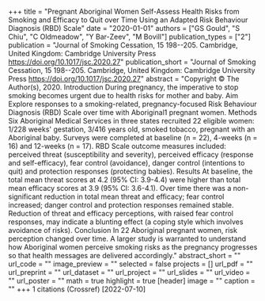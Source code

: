 +++
title = "Pregnant Aboriginal Women Self-Assess Health Risks from Smoking and Efficacy to Quit over Time Using an Adapted Risk Behaviour Diagnosis (RBD) Scale"
date = "2020-01-01"
authors = ["GS Gould", "S Chiu", "C Oldmeadow", "Y Bar-Zeev", "M Bovill"]
publication_types = ["2"]
publication = "Journal of Smoking Cessation, 15 198--205. Cambridge, United Kingdom: Cambridge University Press https://doi.org/10.1017/jsc.2020.27"
publication_short = "Journal of Smoking Cessation, 15 198--205. Cambridge, United Kingdom: Cambridge University Press https://doi.org/10.1017/jsc.2020.27"
abstract = "Copyright © The Author(s), 2020. Introduction During pregnancy, the imperative to stop smoking becomes urgent due to health risks for mother and baby. Aim Explore responses to a smoking-related, pregnancy-focused Risk Behaviour Diagnosis (RBD) Scale over time with Aboriginal1 pregnant women. Methods Six Aboriginal Medical Services in three states recruited 22 eligible women: 1/228 weeks' gestation, 3/416 years old, smoked tobacco, pregnant with an Aboriginal baby. Surveys were completed at baseline (n = 22), 4-weeks (n = 16) and 12-weeks (n = 17). RBD Scale outcome measures included: perceived threat (susceptibility and severity), perceived efficacy (response and self-efficacy), fear control (avoidance), danger control (intentions to quit) and protection responses (protecting babies). Results At baseline, the total mean threat scores at 4.2 (95% CI: 3.9-4.4) were higher than total mean efficacy scores at 3.9 (95% CI: 3.6-4.1). Over time there was a non-significant reduction in total mean threat and efficacy; fear control increased; danger control and protection responses remained stable. Reduction of threat and efficacy perceptions, with raised fear control responses, may indicate a blunting effect (a coping style which involves avoidance of risks). Conclusion In 22 Aboriginal pregnant women, risk perception changed over time. A larger study is warranted to understand how Aboriginal women perceive smoking risks as the pregnancy progresses so that health messages are delivered accordingly."
abstract_short = ""
url_code = ""
image_preview = ""
selected = false
projects = []
url_pdf = ""
url_preprint = ""
url_dataset = ""
url_project = ""
url_slides = ""
url_video = ""
url_poster = ""
math = true
highlight = true
[header]
image = ""
caption = ""
+++
1 citations (Crossref) [2022-07-10]
